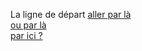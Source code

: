 La ligne de départ
[aller par là](Table_ronde.md)   
[ou par là](Legarage.md)   
[par ici ?](Le_Jardin.md)   
